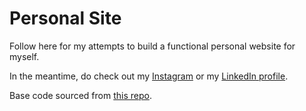 # Personal Site
Follow here for my attempts to build a functional personal website for myself.


In the meantime, do check out my [Instagram](https://www.instagram.com/belleandcompass/) or my [LinkedIn profile](https://www.linkedin.com/in/isabelle-miller/).

Base code sourced from [this repo](https://github.com/minqi/webreactants).